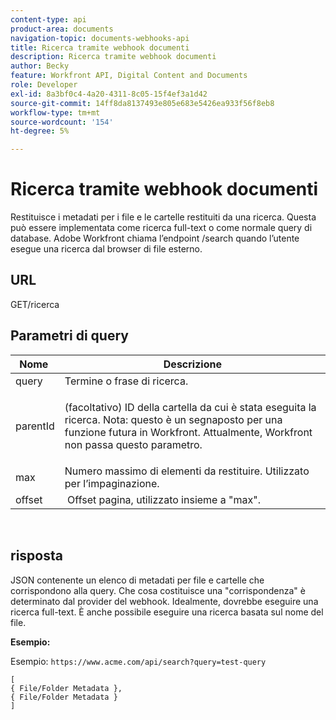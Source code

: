 ```yaml
---
content-type: api
product-area: documents
navigation-topic: documents-webhooks-api
title: Ricerca tramite webhook documenti
description: Ricerca tramite webhook documenti
author: Becky
feature: Workfront API, Digital Content and Documents
role: Developer
exl-id: 8a3bf0c4-4a20-4311-8c05-15f4ef3a1d42
source-git-commit: 14ff8da8137493e805e683e5426ea933f56f8eb8
workflow-type: tm+mt
source-wordcount: '154'
ht-degree: 5%

---
```


# Ricerca tramite webhook documenti

Restituisce i metadati per i file e le cartelle restituiti da una ricerca. Questa può essere implementata come ricerca full-text o come normale query di database. Adobe Workfront chiama l’endpoint /search quando l’utente esegue una ricerca dal browser di file esterno.

## URL

GET/ricerca

## Parametri di query

<table style="table-layout:auto"> 
 <col> 
 <col> 
 <thead> 
  <tr> 
   <th>Nome </th> 
   <th>Descrizione</th> 
  </tr> 
 </thead> 
 <tbody> 
  <tr> 
   <td>query</td> 
   <td>Termine o frase di ricerca.</td> 
  </tr> 
  <tr> 
   <td>parentId</td> 
   <td> <p>(facoltativo) ID della cartella da cui è stata eseguita la ricerca. Nota: questo è un segnaposto per una funzione futura in Workfront. Attualmente, Workfront non passa questo parametro. </p> </td> 
  </tr> 
  <tr> 
   <td>max</td> 
   <td>Numero massimo di elementi da restituire. Utilizzato per l’impaginazione.</td> 
  </tr> 
  <tr> 
   <td>offset</td> 
   <td> Offset pagina, utilizzato insieme a "max".</td> 
  </tr> 
 </tbody> 
</table>

 

## risposta

JSON contenente un elenco di metadati per file e cartelle che corrispondono alla query. Che cosa costituisce una &quot;corrispondenza&quot; è determinato dal provider del webhook. Idealmente, dovrebbe eseguire una ricerca full-text. È anche possibile eseguire una ricerca basata sul nome del file.

**Esempio:**

Esempio:  `https://www.acme.com/api/search?query=test-query`

```
[ 
{ File/Folder Metadata },
{ File/Folder Metadata } 
]
```
